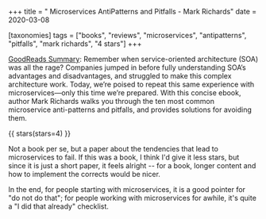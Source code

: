 +++
title = " Microservices AntiPatterns and Pitfalls - Mark Richards"
date = 2020-03-08

[taxonomies]
tags = ["books", "reviews", "microservices", "antipatterns", "pitfalls", 
"mark richards", "4 stars"]
+++

[GoodReads Summary](https://www.goodreads.com/book/show/31291348-microservices-antipatterns-and-pitfalls):
Remember when service-oriented architecture (SOA) was all the rage? Companies
jumped in before fully understanding SOA’s advantages and disadvantages, and
struggled to make this complex architecture work. Today, we’re poised to
repeat this same experience with microservices—only this time we’re prepared.
With this concise ebook, author Mark Richards walks you through the ten most
common microservice anti-patterns and pitfalls, and provides solutions for
avoiding them.

<!-- more -->

{{ stars(stars=4) }}

Not a book per se, but a paper about the tendencies that lead to microservices
to fail. If this was a book, I think I'd give it less stars, but since it is
just a short paper, it feels alright -- for a book, longer content and how to
implement the corrects would be nicer.

In the end, for people starting with microservices, it is a good pointer for
"do not do that"; for people working with microservices for awhile, it's quite
a "I did that already" checklist.
